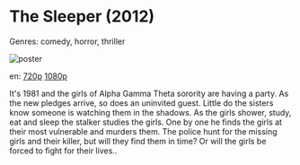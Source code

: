 # The Sleeper (2012)

Genres: comedy, horror, thriller

![poster](http://image.tmdb.org/t/p/w500/bemuoXKpWRCRS5tofeqxO3d60Jz.jpg)

en:
  [720p](magnet:?xt=urn:btih:0B704F3E466661A4E2C7D5B02C31B53C77959469&tr=udp://glotorrents.pw:6969/announce&tr=udp://tracker.opentrackr.org:1337/announce&tr=udp://torrent.gresille.org:80/announce&tr=udp://tracker.openbittorrent.com:80&tr=udp://tracker.coppersurfer.tk:6969&tr=udp://tracker.leechers-paradise.org:6969&tr=udp://p4p.arenabg.ch:1337&tr=udp://tracker.internetwarriors.net:1337)
  [1080p](magnet:?xt=urn:btih:ABB697BB73F03220F0096AD39F51111F3DD6B6EE&tr=udp://glotorrents.pw:6969/announce&tr=udp://tracker.opentrackr.org:1337/announce&tr=udp://torrent.gresille.org:80/announce&tr=udp://tracker.openbittorrent.com:80&tr=udp://tracker.coppersurfer.tk:6969&tr=udp://tracker.leechers-paradise.org:6969&tr=udp://p4p.arenabg.ch:1337&tr=udp://tracker.internetwarriors.net:1337)
  


It's 1981 and the girls of Alpha Gamma Theta sorority are having a party. As the new pledges arrive, so does an uninvited guest. Little do the sisters know someone is watching them in the shadows. As the girls shower, study, eat and sleep the stalker studies the girls. One by one he finds the girls at their most vulnerable and murders them. The police hunt for the missing girls and their killer, but will they find them in time? Or will the girls be forced to fight for their lives..